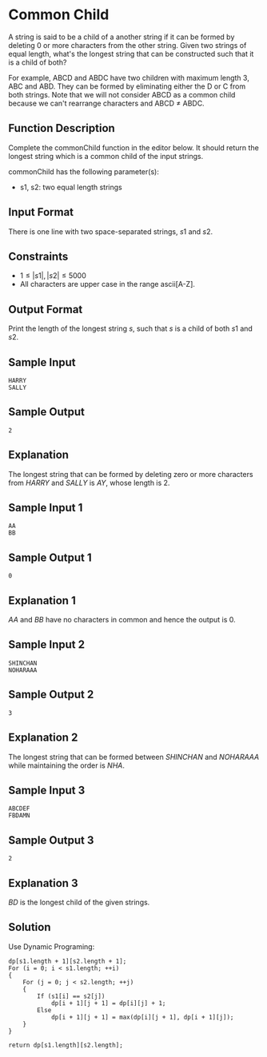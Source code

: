 # Common Child

A string is said to be a child of a another string if it can be formed by deleting 0 or more characters from the other string. Given two strings of equal length, what's the longest string that can be constructed such that it is a child of both?

For example, ABCD and ABDC have two children with maximum length 3, ABC and ABD. They can be formed by eliminating either the D or C from both strings. Note that we will not consider ABCD as a common child because we can't rearrange characters and ABCD $\neq$ ABDC.

## Function Description

Complete the commonChild function in the editor below. It should return the longest string which is a common child of the input strings.

commonChild has the following parameter(s):

* s1, s2: two equal length strings

## Input Format

There is one line with two space-separated strings, $s1$ and $s2$.

## Constraints

* $1 \leq |s1|, |s2| \leq 5000$
* All characters are upper case in the range ascii[A-Z].

## Output Format

Print the length of the longest string $s$, such that $s$ is a child of both $s1$ and $s2$.

## Sample Input

```text
HARRY
SALLY
```

## Sample Output

```text
2
```

## Explanation

The longest string that can be formed by deleting zero or more characters from $HARRY$ and $SALLY$ is $AY$, whose length is 2.

## Sample Input 1

```text
AA
BB
```

## Sample Output 1

```text
0
```

## Explanation 1

$AA$ and $BB$ have no characters in common and hence the output is 0.

## Sample Input 2

```text
SHINCHAN
NOHARAAA
```

## Sample Output 2

```text
3
```

## Explanation 2

The longest string that can be formed between $SHINCHAN$ and $NOHARAAA$ while maintaining the order is $NHA$.

## Sample Input 3

```text
ABCDEF
FBDAMN
```

## Sample Output 3

```text
2
```

## Explanation 3

$BD$ is the longest child of the given strings.

## Solution

Use Dynamic Programing:

```pseudo
dp[s1.length + 1][s2.length + 1];
For (i = 0; i < s1.length; ++i)
{
    For (j = 0; j < s2.length; ++j)
    {
        If (s1[i] == s2[j])
            dp[i + 1][j + 1] = dp[i][j] + 1;
        Else
            dp[i + 1][j + 1] = max(dp[i][j + 1], dp[i + 1][j]);
    }
}

return dp[s1.length][s2.length];
```